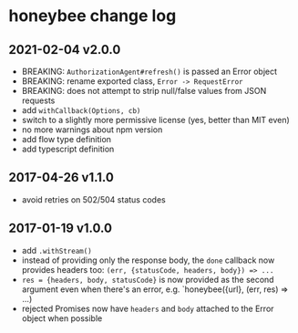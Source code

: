 # honeybee change log
## 2021-02-04 v2.0.0
- BREAKING: `AuthorizationAgent#refresh()` is passed an Error object
- BREAKING: rename exported class, `Error -> RequestError`
- BREAKING: does not attempt to strip null/false values from JSON requests
- add `withCallback(Options, cb)`
- switch to a slightly more permissive license (yes, better than MIT even)
- no more warnings about npm version
- add flow type definition
- add typescript definition
## 2017-04-26 v1.1.0
- avoid retries on 502/504 status codes
## 2017-01-19 v1.0.0
- add `.withStream()`
- instead of providing only the response body, the `done` callback now provides headers too: `(err, {statusCode, headers, body}) => ...`
- `res = {headers, body, statusCode}` is now provided as the second argument even when there's an error, e.g. `honeybee({url}, (err, res) => ...)
- rejected Promises now have `headers` and `body` attached to the Error object when possible
